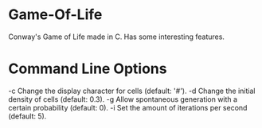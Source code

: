 Game-Of-Life
============

Conway's Game of Life made in C. Has some interesting features.

Command Line Options
====================

-c
        Change the display character for cells (default: '#').
-d
        Change the initial density of cells (default: 0.3).
-g
        Allow spontaneous generation with a certain probability (default: 0).
-i
        Set the amount of iterations per second (default: 5).
